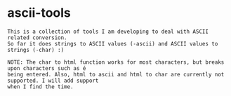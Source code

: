 ascii-tools
==========

	This is a collection of tools I am developing to deal with ASCII related conversion.
	So far it does strings to ASCII values (-ascii) and ASCII values to strings (-char) :)
	
	NOTE: The char to html function works for most characters, but breaks upon characters such as é
	being entered. Also, html to ascii and html to char are currently not supported. I will add support
	when I find the time.